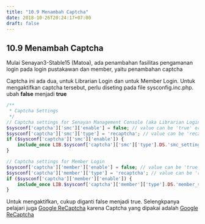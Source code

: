 ```yaml
---
title: "10.9 Menambah Captcha"
date: 2018-10-26T20:24:17+07:00
draft: false
---
```

## 10.9 Menambah Captcha 

Mulai Senayan3-Stable15 (Matoa), ada penambahan fasilitas pengamanan login pada login pustakawan dan member, yaitu penambahan captcha

Captcha ini ada dua, untuk Librarian Login dan untuk Member Login. Untuk mengaktifkan captcha tersebut, perlu diseting pada file sysconfig.inc.php. ubah **false** menjadi **true**

```php
/**
 * Captcha Settings
 */
// Captcha settings for Senayan Management Console (aka Librarian Login)
$sysconf['captcha']['smc']['enable'] = false; // value can be 'true' or 'false'
$sysconf['captcha']['smc']['type'] = 'recaptcha'; // value can be 'recaptcha' (at this time)
if ($sysconf['captcha']['smc']['enable']) {
    include_once LIB.$sysconf['captcha']['smc']['type'].DS.'smc_settings.inc.php';
}

// Captcha settings for Member Login
$sysconf['captcha']['member']['enable'] = false; // value can be 'true' or 'false'
$sysconf['captcha']['member']['type'] = 'recaptcha'; // value can be 'recaptcha' (at this time)
if ($sysconf['captcha']['member']['enable']) {
    include_once LIB.$sysconf['captcha']['member']['type'].DS.'member_settings.inc.php';
}
```

Untuk mengaktifkan, cukup diganti false menjadi true. Selengkpanya pelajari juga [Google ReCaptcha](https://www.google.com/recaptcha/) karena Captcha yang dipakai adalah [Google ReCaptcha](https://www.google.com/recaptcha/)

